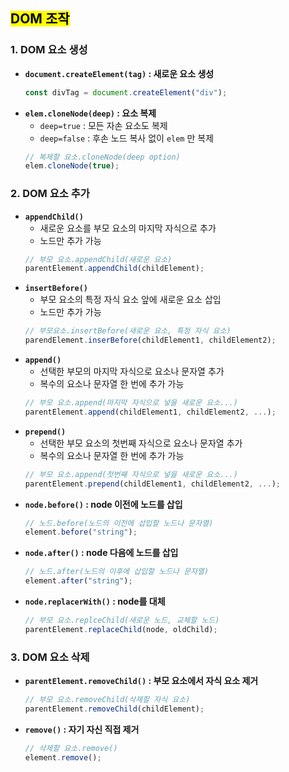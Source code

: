 ## <mark color="#fbc956">DOM 조작</mark>

### 1. DOM 요소 생성

- **`document.createElement(tag)` : 새로운 요소 생성**
  ```jsx
  const divTag = document.createElement("div");
  ```
- **`elem.cloneNode(deep)` : 요소 복제**
  - `deep=true` : 모든 자손 요소도 복제
  - `deep=false` : 후손 노드 복사 없이 `elem` 만 복제
  ```jsx
  // 복제할 요소.cloneNode(deep option)
  elem.cloneNode(true);
  ```

### 2. DOM 요소 추가

- **`appendChild()`**
  - 새로운 요소를 부모 요소의 마지막 자식으로 추가
  - 노드만 추가 가능
  ```jsx
  // 부모 요소.appendChild(새로운 요소)
  parentElement.appendChild(childElement);
  ```
- **`insertBefore()`**
  - 부모 요소의 특정 자식 요소 앞에 새로운 요소 삽입
  - 노드만 추가 가능
  ```jsx
  // 부모요소.insertBefore(새로운 요소, 특정 자식 요소)
  parendElement.inserBefore(childElement1, childElement2);
  ```
- **`append()`**
  - 선택한 부모의 마지막 자식으로 요소나 문자열 추가
  - 복수의 요소나 문자열 한 번에 추가 가능
  ```jsx
  // 부모 요소.append(마지막 자식으로 넣을 새로운 요소...)
  parentElement.append(childElement1, childElement2, ...);
  ```
- **`prepend()`**
  - 선택한 부모 요소의 첫번째 자식으로 요소나 문자열 추가
  - 복수의 요소나 문자열 한 번에 추가 가능
  ```jsx
  // 부모 요소.append(첫번째 자식으로 넣을 새로운 요소...)
  parentElement.prepend(childElement1, childElement2, ...);
  ```
- **`node.before()` : node 이전에 노드를 삽입**
  ```jsx
  // 노드.before(노드의 이전에 삽입할 노드나 문자열)
  element.before("string");
  ```
- **`node.after()` : node 다음에 노드를 삽입**
  ```jsx
  // 노드.after(노드의 이후에 삽입할 노드나 문자열)
  element.after("string");
  ```
- **`node.replacerWith()` : node를 대체**
  ```jsx
  // 부모 요소.replceChild(새로운 노드, 교체할 노드)
  parentElement.replaceChild(node, oldChild);
  ```

### 3. DOM 요소 삭제

- **`parentElement.removeChild()` : 부모 요소에서 자식 요소 제거**
  ```jsx
  // 부모 요소.removeChild(삭제할 자식 요소)
  parentElement.removeChild(childElement);
  ```
- **`remove()` : 자기 자신 직접 제거**
  ```jsx
  // 삭제할 요소.remove()
  element.remove();
  ```
